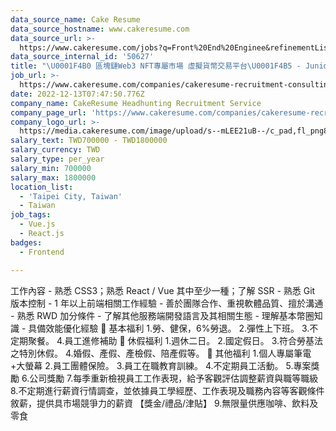 ```yaml
---
data_source_name: Cake Resume
data_source_hostname: www.cakeresume.com
data_source_url: >-
  https://www.cakeresume.com/jobs?q=Front%20End%20Enginee&refinementList[lang_name][0]=E[…]tech_front-end-development&range[salary_range][min]=1000000
data_source_internal_id: '50627'
title: "\U0001F4B0 區塊鏈Web3 NFT專屬市場 虛擬貨幣交易平台\U0001F4B5 - Junior/Senior前端工程師 React/Vue皆可 - CL"
job_url: >-
  https://www.cakeresume.com/companies/cakeresume-recruitment-consulting/jobs/0589ef
date: 2022-12-13T07:47:50.776Z
company_name: CakeResume Headhunting Recruitment Service
company_page_url: 'https://www.cakeresume.com/companies/cakeresume-recruitment-consulting'
company_logo_url: >-
  https://media.cakeresume.com/image/upload/s--mLEE21uB--/c_pad,fl_png8,h_200,w_200/v1620881212/vdbipassrdfr8omwzeq6.png
salary_text: TWD700000 - TWD1800000
salary_currency: TWD
salary_type: per_year
salary_min: 700000
salary_max: 1800000
location_list:
  - 'Taipei City, Taiwan'
  - Taiwan
job_tags:
  - Vue.js
  - React.js
badges:
  - Frontend

---
```


工作內容 - 熟悉 CSS3；熟悉 React / Vue 其中至少一種；了解 SSR - 熟悉 Git 版本控制 - 1 年以上前端相關工作經驗 - 善於團隊合作、重視軟體品質、擅於溝通 - 熟悉 RWD 加分條件 - 了解其他服務端開發語言及其相關生態 - 理解基本幣圈知識 - 具備效能優化經驗 🦄 基本福利 1.勞、健保，6%勞退。 2.彈性上下班。 3.不定期聚餐。 4.員工進修補助 🍅 休假福利 1.週休二日。 2.國定假日。 3.符合勞基法之特別休假。 4.婚假、產假、產檢假、陪產假等。 🎲 其他福利 1.個人專屬筆電+大螢幕 2.員工團體保險。 3.員工在職教育訓練。 4.不定期員工活動。 5.專案獎勵 6.公司獎勵 7.每季重新檢視員工工作表現，給予客觀評估調整薪資與職等職級 8.不定期進行薪資行情調查，並依據員工學經歷、工作表現及職務內容等客觀條件敘薪，提供具市場競爭力的薪資 【獎金/禮品/津貼】 9.無限量供應咖啡、飲料及零食
